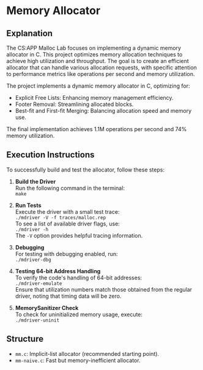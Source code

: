 # Memory Allocator

## Explanation
The CS:APP Malloc Lab focuses on implementing a dynamic memory allocator in C. This project optimizes memory allocation techniques to achieve high utilization and throughput. The goal is to create an efficient allocator that can handle various allocation requests, with specific attention to performance metrics like operations per second and memory utilization.

The project implements a dynamic memory allocator in C, optimizing for:
- Explicit Free Lists: Enhancing memory management efficiency.
- Footer Removal: Streamlining allocated blocks.
- Best-fit and First-fit Merging: Balancing allocation speed and memory use.

The final implementation achieves 1.1M operations per second and 74% memory utilization.

## Execution Instructions
To successfully build and test the allocator, follow these steps:

1. **Build the Driver**  
   Run the following command in the terminal:  
   `make`

2. **Run Tests**  
   Execute the driver with a small test trace:  
   `./mdriver -V -f traces/malloc.rep`  
   To see a list of available driver flags, use:  
   `./mdriver -h`  
   The `-V` option provides helpful tracing information.

3. **Debugging**  
   For testing with debugging enabled, run:  
   `./mdriver-dbg`

4. **Testing 64-bit Address Handling**  
   To verify the code's handling of 64-bit addresses:  
   `./mdriver-emulate`  
   Ensure that utilization numbers match those obtained from the regular driver, noting that timing data will be zero.

5. **MemorySanitizer Check**  
   To check for uninitialized memory usage, execute:  
   `./mdriver-uninit`

## Structure
- `mm.c`: Implicit-list allocator (recommended starting point).
- `mm-naive.c`: Fast but memory-inefficient allocator.
